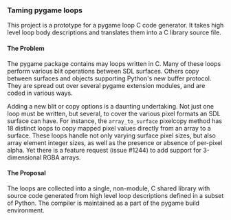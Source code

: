 ### Taming pygame loops

This project is a prototype for a pygame loop C code generator. It takes
high level loop body descriptions and translates them into a
C library source file.

#### The Problem

The pygame package contains may loops written in C. Many of these loops perform
various blit operations between SDL surfaces. Others copy between surfaces and
objects supporting Python's new buffer protocol. They are spread out over
several pygame extension modules, and are coded in various ways.

Adding a new blit or copy options is a daunting undertaking. Not just one loop
must be written, but several, to cover the various pixel formats an SDL
surface can have. For instance, the `array_to_surface` pixelcopy method
has 18 distinct loops to copy mapped pixel values directly from an array
to a surface. These loops handle not only varying surface pixel sizes, but also
array element integer sizes, as well as the presence or absence of per-pixel
alpha. Yet there is a feature request (issue #1244) to add support for
3-dimensional RGBA arrays.

#### The Proposal

The loops are collected into a single, non-module, C shared library with
source code generated from high level loop descriptions defined in a subset
of Python. The compiler is maintained as a part of the pygame build environment.

